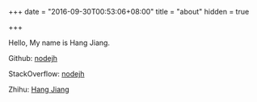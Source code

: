 +++
date = "2016-09-30T00:53:06+08:00"
title = "about"
hidden = true

+++

Hello, My name is Hang Jiang.

Github: [nodejh](https://github.com/nodejh)

StackOverflow: [nodejh](http://stackoverflow.com/users/4518882/nodejh)

Zhihu: [Hang Jiang](https://www.zhihu.com/people/nodejh)


